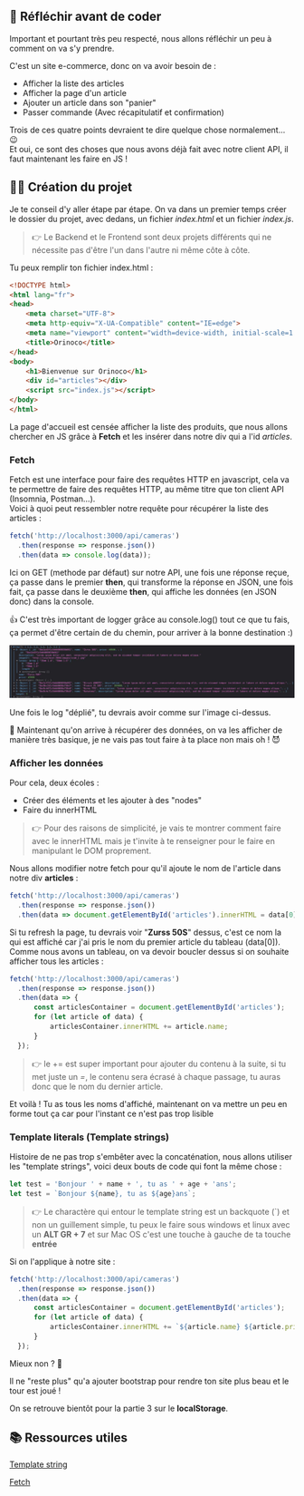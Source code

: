 ## 🧐 Réfléchir avant de coder

Important et pourtant très peu respecté, nous allons réfléchir un peu à comment on va s'y prendre.

C'est un site e-commerce, donc on va avoir besoin de :

- Afficher la liste des articles
- Afficher la page d'un article
- Ajouter un article dans son "panier"
- Passer commande (Avec récapitulatif et confirmation)

Trois de ces quatre points devraient te dire quelque chose normalement... 😉  
Et oui, ce sont des choses que nous avons déjà fait avec notre client API, il faut maintenant les faire en JS !

## 👨‍💻 Création du projet

Je te conseil d'y aller étape par étape. On va dans un premier temps créer le dossier du projet, avec dedans, un fichier _index.html_ et un fichier _index.js_.  
> 👉 Le Backend et le Frontend sont deux projets différents qui ne nécessite pas d'être l'un dans l'autre ni même côte à côte.

Tu peux remplir ton fichier index.html : 

```html
<!DOCTYPE html>
<html lang="fr">
<head>
    <meta charset="UTF-8">
    <meta http-equiv="X-UA-Compatible" content="IE=edge">
    <meta name="viewport" content="width=device-width, initial-scale=1.0">
    <title>Orinoco</title>
</head>
<body>
    <h1>Bienvenue sur Orinoco</h1>
    <div id="articles"></div>
    <script src="index.js"></script>
</body>
</html>
```

La page d'accueil est censée afficher la liste des produits, que nous allons chercher en JS grâce à **Fetch** et les insérer dans notre div qui a l'id _articles_.

### Fetch

Fetch est une interface pour faire des requêtes HTTP en javascript, cela va te permettre de faire des requêtes HTTP, au même titre que ton client API (Insomnia, Postman...).  
Voici à quoi peut ressembler notre requête pour récupérer la liste des articles :

```js
fetch('http://localhost:3000/api/cameras')
  .then(response => response.json())
  .then(data => console.log(data));
```

Ici on GET (methode par défaut) sur notre API, une fois une réponse reçue, ça passe dans le premier **then**, qui transforme la réponse en JSON, une fois fait, ça passe dans 
le deuxième **then**, qui affiche les données (en JSON donc) dans la console.

👍 C'est très important de logger grâce au console.log() tout ce que tu fais, ça permet d'être certain de du chemin, pour arriver à la bonne destination :)

![Console Log](resources/console_log.jpg)

Une fois le log "déplié", tu devrais avoir comme sur l'image ci-dessus.

🎉 Maintenant qu'on arrive à récupérer des données, on va les afficher de manière très basique, je ne vais pas tout faire à ta place non mais oh ! 😈

### Afficher les données

Pour cela, deux écoles : 

- Créer des éléments et les ajouter à des "nodes"
- Faire du innerHTML

> 👉 Pour des raisons de simplicité, je vais te montrer comment faire avec le innerHTML mais je t'invite à te renseigner pour le faire en manipulant le DOM proprement.

Nous allons modifier notre fetch pour qu'il ajoute le nom de l'article dans notre div **articles** :

```js
fetch('http://localhost:3000/api/cameras')
  .then(response => response.json())
  .then(data => document.getElementById('articles').innerHTML = data[0].name);
```

Si tu refresh la page, tu devrais voir "**Zurss 50S**" dessus, c'est ce nom la qui est affiché car j'ai pris le nom du premier article du tableau (data[0]).  
Comme nous avons un tableau, on va devoir boucler dessus si on souhaite afficher tous les articles :

```js
fetch('http://localhost:3000/api/cameras')
  .then(response => response.json())
  .then(data => {
      const articlesContainer = document.getElementById('articles');
      for (let article of data) {
          articlesContainer.innerHTML += article.name;
      }
  });
```

> 👉 le += est super important pour ajouter du contenu à la suite, si tu met juste un _=_, le contenu sera écrasé à chaque passage, tu auras donc que le nom du dernier article.

Et voilà ! Tu as tous les noms d'affiché, maintenant on va mettre un peu en forme tout ça car pour l'instant ce n'est pas trop lisible

### Template literals (Template strings)

Histoire de ne pas trop s'embêter avec la concaténation, nous allons utiliser les "template strings", voici deux bouts de code qui font la même chose :

```js
let test = 'Bonjour ' + name + ', tu as ' + age + 'ans';
let test = `Bonjour ${name}, tu as ${age}ans`;
```

> 👉 Le charactère qui entour le template string est un backquote (`) et non un guillement simple, tu peux le faire sous windows et linux avec un **ALT GR + 7** et sur Mac OS c'est une touche à gauche de ta touche **entrée**

Si on l'applique à notre site : 

```js
fetch('http://localhost:3000/api/cameras')
  .then(response => response.json())
  .then(data => {
      const articlesContainer = document.getElementById('articles');
      for (let article of data) {
          articlesContainer.innerHTML += `${article.name} ${article.price}<br>`;
      }
  });
```

Mieux non ? 🤩

Il ne "reste plus" qu'a ajouter bootstrap pour rendre ton site plus beau et le tour est joué !

On se retrouve bientôt pour la partie 3 sur le **localStorage**.

## 📚 Ressources utiles

[Template string](https://developer.mozilla.org/en-US/docs/Web/JavaScript/Reference/Template_literals)

[Fetch](https://developer.mozilla.org/en-US/docs/Web/API/Fetch_API/Using_Fetch)
